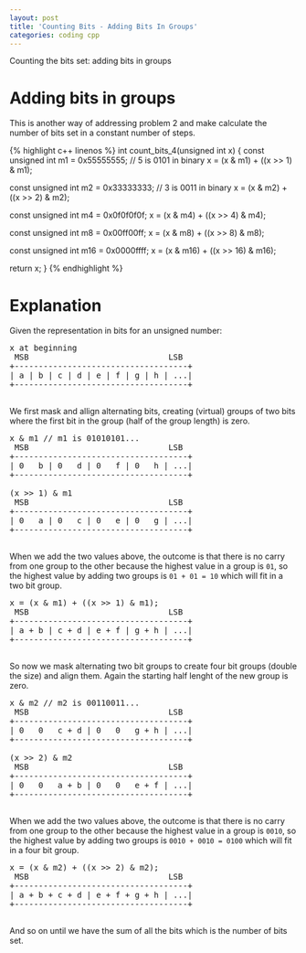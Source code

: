 ```yaml
---
layout: post
title: 'Counting Bits - Adding Bits In Groups'
categories: coding cpp
---
```


Counting the bits set: adding bits in groups


# Adding bits in groups

This is another way of addressing problem 2 and make calculate the number of
bits set in a constant number of steps.

{% highlight c++ linenos %}
int count_bits_4(unsigned int x) {
  const unsigned int m1 = 0x55555555; // 5 is 0101 in binary
  x = (x & m1) + ((x >> 1) & m1);

  const unsigned int m2 = 0x33333333; // 3 is 0011 in binary
  x = (x & m2) + ((x >> 2) & m2);

  const unsigned int m4 = 0x0f0f0f0f;
  x = (x & m4) + ((x >> 4) & m4);

  const unsigned int m8 = 0x00ff00ff;
  x = (x & m8) + ((x >> 8) & m8);

  const unsigned int m16 = 0x0000ffff;
  x = (x & m16) + ((x >> 16) & m16);

  return x;
}
{% endhighlight %}


# Explanation

Given the representation in bits for an unsigned number:

<pre>
x at beginning
 MSB                             LSB
+------------------------------------+
| a | b | c | d | e | f | g | h | ...|
+------------------------------------+

</pre>

We first mask and allign alternating bits, creating (virtual) groups of two bits
where the first bit in the group (half of the group length) is zero.

<pre>
x & m1 // m1 is 01010101...
 MSB                             LSB
+------------------------------------+
| 0   b | 0   d | 0   f | 0   h | ...|
+------------------------------------+

(x >> 1) & m1
 MSB                             LSB
+------------------------------------+
| 0   a | 0   c | 0   e | 0   g | ...|
+------------------------------------+

</pre>

When we add the two values above, the outcome is that there is no carry from
one group to the other because the highest value in a group is `01`, so the
highest value by adding two groups is `01 + 01 = 10` which will fit in a two bit
group.

<pre>
x = (x & m1) + ((x >> 1) & m1);
 MSB                             LSB
+------------------------------------+
| a + b | c + d | e + f | g + h | ...|
+------------------------------------+

</pre>

So now we mask alternating two bit groups to create four bit groups (double the
size) and align them. Again the starting half lenght of the new group is zero.

<pre>
x & m2 // m2 is 00110011...
 MSB                             LSB
+------------------------------------+
| 0   0   c + d | 0   0   g + h | ...|
+------------------------------------+

(x >> 2) & m2
 MSB                             LSB
+------------------------------------+
| 0   0   a + b | 0   0   e + f | ...|
+------------------------------------+

</pre>

When we add the two values above, the outcome is that there is no carry from
one group to the other because the highest value in a group is `0010`, so the
highest value by adding two groups is `0010 + 0010 = 0100` which will fit in a
four bit group.

<pre>
x = (x & m2) + ((x >> 2) & m2);
 MSB                             LSB
+------------------------------------+
| a + b + c + d | e + f + g + h | ...|
+------------------------------------+

</pre>

And so on until we have the sum of all the bits which is the number of bits
set.
